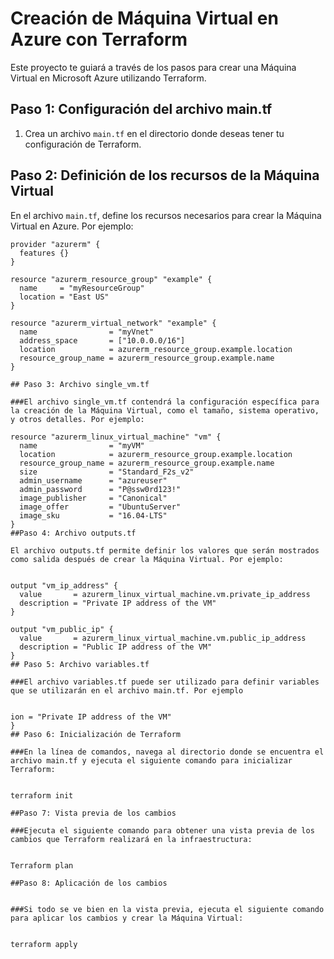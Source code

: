 # Creación de Máquina Virtual en Azure con Terraform

Este proyecto te guiará a través de los pasos para crear una Máquina Virtual en Microsoft Azure utilizando Terraform.

## Paso 1: Configuración del archivo main.tf

1. Crea un archivo `main.tf` en el directorio donde deseas tener tu configuración de Terraform.

## Paso 2: Definición de los recursos de la Máquina Virtual

En el archivo `main.tf`, define los recursos necesarios para crear la Máquina Virtual en Azure. Por ejemplo:

```hcl
provider "azurerm" {
  features {}
}

resource "azurerm_resource_group" "example" {
  name     = "myResourceGroup"
  location = "East US"
}

resource "azurerm_virtual_network" "example" {
  name                = "myVnet"
  address_space       = ["10.0.0.0/16"]
  location            = azurerm_resource_group.example.location
  resource_group_name = azurerm_resource_group.example.name
}

## Paso 3: Archivo single_vm.tf

###El archivo single_vm.tf contendrá la configuración específica para la creación de la Máquina Virtual, como el tamaño, sistema operativo, y otros detalles. Por ejemplo:

resource "azurerm_linux_virtual_machine" "vm" {
  name                = "myVM"
  location            = azurerm_resource_group.example.location
  resource_group_name = azurerm_resource_group.example.name
  size                = "Standard_F2s_v2"
  admin_username      = "azureuser"
  admin_password      = "P@ssw0rd123!"
  image_publisher     = "Canonical"
  image_offer         = "UbuntuServer"
  image_sku           = "16.04-LTS"
}
##Paso 4: Archivo outputs.tf

El archivo outputs.tf permite definir los valores que serán mostrados como salida después de crear la Máquina Virtual. Por ejemplo:


output "vm_ip_address" {
  value       = azurerm_linux_virtual_machine.vm.private_ip_address
  description = "Private IP address of the VM"
}

output "vm_public_ip" {
  value       = azurerm_linux_virtual_machine.vm.public_ip_address
  description = "Public IP address of the VM"
}
## Paso 5: Archivo variables.tf

###El archivo variables.tf puede ser utilizado para definir variables que se utilizarán en el archivo main.tf. Por ejemplo


ion = "Private IP address of the VM"
}
## Paso 6: Inicialización de Terraform

###En la línea de comandos, navega al directorio donde se encuentra el archivo main.tf y ejecuta el siguiente comando para inicializar Terraform:


terraform init

##Paso 7: Vista previa de los cambios

###Ejecuta el siguiente comando para obtener una vista previa de los cambios que Terraform realizará en la infraestructura:


Terraform plan

##Paso 8: Aplicación de los cambios


###Si todo se ve bien en la vista previa, ejecuta el siguiente comando para aplicar los cambios y crear la Máquina Virtual:


terraform apply
